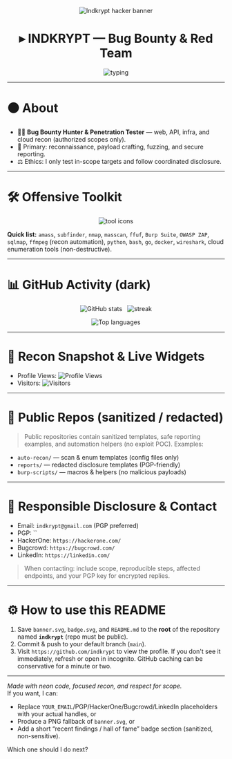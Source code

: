 <!--
  Hacker-themed GitHub Profile README for: indkrypt
  Place banner.svg and badge.svg at repo root.
-->

<p align="center">
  <img src="https://github.com/indkrypt/indkrypt/blob/main/banner.svg" alt="Indkrypt hacker banner" />
</p>


<h1 align="center">▸ INDKRYPT — Bug Bounty & Red Team</h1>

<p align="center">
  <img src="https://readme-typing-svg.demolab.com?font=Fira+Code&pause=900&center=true&vCenter=true&width=650&lines=%3E+Indkrypt+%7C+Recon+%E2%80%A2+Fuzz+%E2%80%A2+Exploit+%E2%80%A2+Report;Working+on+authorized+scopes+%E2%9A%A1%EF%B8%8F;Responsible+Disclosure+Only" alt="typing" />
</p>

---

# ⚫ About
- 🕵️‍♂️ **Bug Bounty Hunter & Penetration Tester** — web, API, infra, and cloud recon (authorized scopes only).  
- 🧩 Primary: reconnaissance, payload crafting, fuzzing, and secure reporting.  
- ⚖️ Ethics: I only test in-scope targets and follow coordinated disclosure.

---

# 🛠️ Offensive Toolkit
<p align="center">
  <img src="https://skillicons.dev/icons?i=linux,kali,burp,nmap,sqlmap,ffuf,amass,masscan,wireshark,python,bash,go,docker,git" alt="tool icons" />
</p>

**Quick list:** `amass`, `subfinder`, `nmap`, `masscan`, `ffuf`, `Burp Suite`, `OWASP ZAP`, `sqlmap`, `ffmpeg` (recon automation), `python`, `bash`, `go`, `docker`, `wireshark`, cloud enumeration tools (non-destructive).

---

# 📊 GitHub Activity (dark)
<p align="center">
  <img src="https://github-readme-stats.vercel.app/api?username=indkrypt&show_icons=true&theme=dark&hide_border=true" alt="GitHub stats" />
  &nbsp;
  <img src="https://github-readme-streak-stats.herokuapp.com/?user=indkrypt&theme=dark&hide_border=true" alt="streak" />
</p>

<p align="center">
  <img src="https://github-readme-stats.vercel.app/api/top-langs?username=indkrypt&layout=compact&theme=dark&hide_border=true" alt="Top languages" />
</p>

---

# 🔎 Recon Snapshot & Live Widgets
- Profile Views: ![Profile Views](https://komarev.com/ghpvc/?username=indkrypt&style=flat-square&color=blue)  
- Visitors: ![Visitors](https://visitor-badge.laobi.icu/badge?page_id=indkrypt.indkrypt)

---

# 🧪 Public Repos (sanitized / redacted)
> Public repositories contain sanitized templates, safe reporting examples, and automation helpers (no exploit POC). Examples:
- `auto-recon/` — scan & enum templates (config files only)  
- `reports/` — redacted disclosure templates (PGP-friendly)  
- `burp-scripts/` — macros & helpers (no malicious payloads)

---

# 🔐 Responsible Disclosure & Contact
- Email: `indkrypt@gmail.com` (PGP preferred)  
- PGP: ``  
- HackerOne: `https://hackerone.com/`  
- Bugcrowd: `https://bugcrowd.com/`  
- LinkedIn: `https://linkedin.com/`

> When contacting: include scope, reproducible steps, affected endpoints, and your PGP key for encrypted replies.

---

# ⚙️ How to use this README
1. Save `banner.svg`, `badge.svg`, and `README.md` to the **root** of the repository named **`indkrypt`** (repo must be public).  
2. Commit & push to your default branch (`main`).  
3. Visit `https://github.com/indkrypt` to view the profile. If you don't see it immediately, refresh or open in incognito. GitHub caching can be conservative for a minute or two.

---

*Made with neon code, focused recon, and respect for scope.*  
If you want, I can:
- Replace `YOUR_EMAIL`/PGP/HackerOne/Bugcrowd/LinkedIn placeholders with your actual handles, or  
- Produce a PNG fallback of `banner.svg`, or  
- Add a short “recent findings / hall of fame” badge section (sanitized, non-sensitive).

Which one should I do next?
